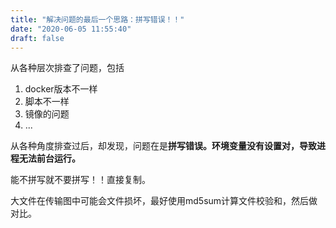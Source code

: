 ```yaml
---
title: "解决问题的最后一个思路：拼写错误！！"
date: "2020-06-05 11:55:40"
draft: false
---
```

从各种层次排查了问题，包括

1. docker版本不一样
2. 脚本不一样
3. 镜像的问题
4. ...

从各种角度排查过后，却发现，问题在是**拼写错误。环境变量没有设置对，导致进程无法前台运行。**

能不拼写就不要拼写！！直接复制。


大文件在传输图中可能会文件损坏，最好使用md5sum计算文件校验和，然后做对比。

